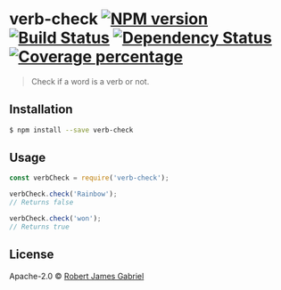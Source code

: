 # verb-check [![NPM version][npm-image]][npm-url] [![Build Status][travis-image]][travis-url] [![Dependency Status][daviddm-image]][daviddm-url] [![Coverage percentage][coveralls-image]][coveralls-url]
> Check if a word is a verb or not.

## Installation

```sh
$ npm install --save verb-check
```

## Usage

```js
const verbCheck = require('verb-check');

verbCheck.check('Rainbow');
// Returns false

verbCheck.check('won');
// Returns true
```
## License

Apache-2.0 © [Robert James Gabriel](https://www.robertgabriel.ninja)


[npm-image]: https://badge.fury.io/js/verb-check.svg
[npm-url]: https://npmjs.org/package/verb-check
[travis-image]: https://travis-ci.org/RobertJGabriel/verb-check.svg?branch=master
[travis-url]: https://travis-ci.org/RobertJGabriel/verb-check
[daviddm-image]: https://david-dm.org/RobertJGabriel/verb-check.svg?theme=shields.io
[daviddm-url]: https://david-dm.org/RobertJGabriel/verb-check
[coveralls-image]: https://coveralls.io/repos/RobertJGabriel/verb-check/badge.svg
[coveralls-url]: https://coveralls.io/r/RobertJGabriel/verb-check
